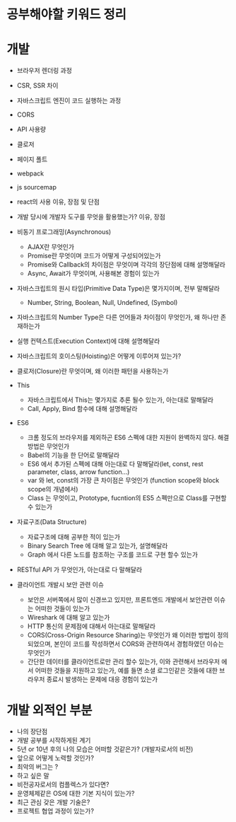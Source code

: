 # 공부해야할 키워드 정리



# 개발
- 브라우저 렌더링 과정
- CSR, SSR 차이
- 자바스크립트 엔진이 코드 실행하는 과정
- CORS

- API 사용량

- 클로저

- 페이지 폴트
- webpack
- js sourcemap
- react의 사용 이유, 장점 및 단점
- 개발 당시에 개발자 도구를 무엇을 활용했는가? 이유, 장점

- 비동기 프로그래밍(Asynchronous)
    - AJAX란 무엇인가
    - Promise란 무엇이며 코드가 어떻게 구성되어있는가
    - Promise와 Callback의 차이점은 무엇이며 각각의 장단점에 대해 설명해달라
    - Async, Await가 무엇이며, 사용해본 경험이 있는가

- 자바스크립트의 원시 타입(Primitive Data Type)은 몇가지이며, 전부 말해달라
    - Number, String, Boolean, Null, Undefined, (Symbol)

- 자바스크립트의 Number Type은 다른 언어들과 차이점이 무엇인가, 왜 하나만 존재하는가

- 실행 컨텍스트(Execution Context)에 대해 설명해달라

- 자바스크립트의 호이스팅(Hoisting)은 어떻게 이루어져 있는가?

- 클로저(Closure)란 무엇이며, 왜 이러한 패턴을 사용하는가 

- This
    - 자바스크립트에서 This는 몇가지로 추론 될수 있는가, 아는대로 말해달라
    - Call, Apply, Bind 함수에 대해 설명해달라

- ES6
    - 크롬 정도의 브라우저를 제외하곤 ES6 스펙에 대한 지원이 완벽하지 않다. 해결방법은 무엇인가
    - Babel의 기능을 한 단어로 말해달라
    - ES6 에서 추가된 스펙에 대해 아는대로 다 말해달라(let, const, rest parameter, class, arrow function...)
    - var 와 let, const의 가장 큰 차이점은 무엇인가 (function scope와 block scope의 개념에서)
    - Class 는 무엇이고, Prototype, fucntion의 ES5 스펙만으로 Class를 구현할수 있는가

- 자료구조(Data Structure)
    - 자료구조에 대해 공부한 적이 있는가
    - Binary Search Tree 에 대해 알고 있는가, 설명해달라
    - Graph 에서 다른 노드를 참조하는 구조를 코드로 구현 할수 있는가

- RESTful API 가 무엇인가, 아는대로 다 말해달라

- 클라이언트 개발시 보안 관련 이슈
    - 보안은 서버쪽에서 많이 신경쓰고 있지만, 프론트엔드 개발에서 보안관련 이슈는 어떠한 것들이 있는가
    - Wireshark 에 대해 알고 있는가
    - HTTP 통신의 문제점에 대해서 아는대로 말해달라
    - CORS(Cross-Origin Resource Sharing)는 무엇인가 왜 이러한 방법이 정의 되었으며, 본인이 코드를 작성하면서 CORS와 관련하여서 경험하였던 이슈는 무엇인가
    - 간단한 데이터를 클라이언트로만 관리 할수 있는가, 이와 관련해서 브라우저 에서 어떠한 것들을 지원하고 있는가, 예를 들면 소셜 로그인같은 것들에 대한 브라우저 종료시 발생하는 문제에 대응 경험이 있는가

# 개발 외적인 부분

- 나의 장단점
- 개발 공부를 시작하게된 계기
- 5년 or 10년 후의 나의 모습은 어떠할 것같은가? (개발자로서의 비전)
- 앞으로 어떻게 노력할 것인가?
- 최악의 버그는 ?
- 하고 싶은 말
- 비전공자로서의 컴플렉스가 있다면?
- 운영체제같은 OS에 대한 기본 지식이 있는가?
- 최근 관심 갖은 개발 기술은?
- 프로젝트 협업 과정이 있는가?
